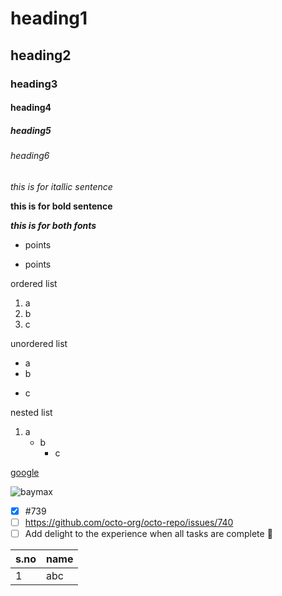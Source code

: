 # heading1
## heading2
### heading3
#### heading4
##### heading5
###### heading6
*this is for itallic sentence* 

**this is for bold sentence**

***this is for both fonts***

- points

* points

ordered list
 1. a
 2. b
 3. c
 
 unordered list
  - a
  - b
  * c 
  
 nested list
  1. a
      - b
        - c

[google](www.google.com)

![baymax](https://encrypted-tbn0.gstatic.com/images?q=tbn:ANd9GcSXarbZQh_d1IeqD76KqubwmlZvfc6zGJkhcQ&usqp=CAU0)

- [x] #739
- [ ] https://github.com/octo-org/octo-repo/issues/740
- [ ] Add delight to the experience when all tasks are complete :tada:

s.no|name
----|----
1|abc
